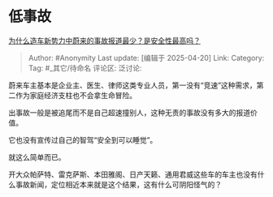# 低事故
[为什么造车新势力中蔚来的事故报道最少？是安全性最高吗？](https://www.zhihu.com/question/1893202360874029827/answer/1897079439264823158)

> Author: #Anonymity
> Last update: [编辑于 2025-04-20]
> Link:
> Category:
> Tag: #_其它/待命名
> 评论区:
> 泛讨论:

蔚来车主基本是企业主、医生、律师这类专业人员，第一没有“竞速”这种需求，第二作为家庭经济支柱也不会拿生命冒险。

出事故一般是被追尾而不是自己超速撞别人，这种无责的事故没有多大的报道价值。

它也没有宣传过自己的智驾“安全到可以睡觉”。

就这么简单而已。

开大众帕萨特、雷克萨斯、本田雅阁、日产天籁、通用君威这些车的车主也没有什么事故新闻，定位相近本来就是这个结果，这有什么可阴阳怪气的？
